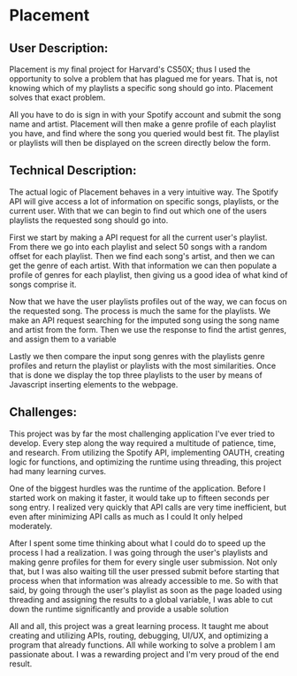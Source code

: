 # Placement

## User Description:

 Placement is my final project for Harvard's CS50X; thus I used the opportunity to solve a problem that has plagued me for years. That is, not knowing which of my playlists a specific song should go into. Placement solves that exact problem.

 All you have to do is sign in with your Spotify account and submit the song name and artist. Placement will then make a genre profile of each playlist you have, and find where the song you queried would best fit. The playlist or playlists will then be displayed on the screen directly below the form.

## Technical Description:

The actual logic of Placement behaves in a very intuitive way. The Spotify API will give access a lot of information on specific songs, playlists, or the current user. With that we can begin to find out which one of the users playlists the requested song should go into.

First we start by making a API request for all the current user's playlist. From there we go into each playlist and select 50 songs with a random offset for each playlist. Then we find each song's artist, and then we can get the genre of each artist. With that information we can then populate a profile of genres for each playlist, then giving us a good idea of what kind of songs comprise it.

Now that we have the user playlists profiles out of the way, we can focus on the requested song. The process is much the same for the playlists. We make an API request searching for the imputed song using the song name and artist from the form. Then we use the response to find the artist genres, and assign them to a variable

Lastly we then compare the input song genres with the playlists genre profiles and return the playlist or playlists with the most similarities. Once that is done we display the top three playlists to the user by means of Javascript inserting elements to the webpage.


## Challenges:

This project was by far the most challenging application I've ever tried to develop. Every step along the way required a multitude of patience, time, and research. From utilizing the Spotify API, implementing OAUTH, creating logic for functions, and optimizing the runtime using threading, this project had many learning curves.

One of the biggest hurdles was the runtime of the application. Before I started work on making it faster, it would take up to fifteen seconds per song entry. I realized very quickly that API calls are very time inefficient, but even after minimizing API calls as much as I could It only helped moderately. 

After I spent some time thinking about what I could do to speed up the process I had a realization. I was going through the user's playlists and making genre profiles for them for every single user submission. Not only that, but I was also waiting till the user pressed submit before starting that process when that information was already accessible to me. So with that said, by going through the user's playlist as soon as the page loaded using threading and assigning the results to a global variable, I was able to cut down the runtime significantly and provide a usable solution

All and all, this project was a great learning process. It taught me about creating and utilizing APIs, routing, debugging, UI/UX, and optimizing a program that already functions. All while working to solve a problem I am passionate about. I was a rewarding project and I'm very proud of the end result.